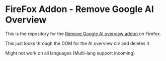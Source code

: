 # FireFox Addon - Remove Google AI Overview

This is the repository for the [Remove Google AI overview addon ](https://addons.mozilla.org/en-US/firefox/addon/remove-google-ai-overview/) on Firefox.

This just looks through the DOM for the AI overview div and deletes it 


Might not work on all languages (Multi-lang support incoming)